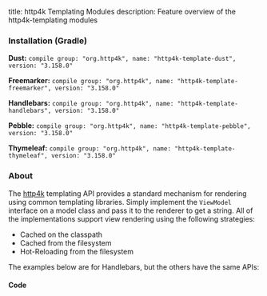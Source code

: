 title: http4k Templating Modules
description: Feature overview of the http4k-templating modules

### Installation (Gradle)
**Dust:** ```compile group: "org.http4k", name: "http4k-template-dust", version: "3.158.0"```

**Freemarker:** ```compile group: "org.http4k", name: "http4k-template-freemarker", version: "3.158.0"```

**Handlebars:** ```compile group: "org.http4k", name: "http4k-template-handlebars", version: "3.158.0"```

**Pebble:** ```compile group: "org.http4k", name: "http4k-template-pebble", version: "3.158.0"```

**Thymeleaf:** ```compile group: "org.http4k", name: "http4k-template-thymeleaf", version: "3.158.0"```

### About
The [http4k] templating API provides a standard mechanism for rendering using common templating libraries. Simply implement the `ViewModel` interface on a model class and pass it to the renderer to get a string. All of the implementations support view rendering using the following strategies:

* Cached on the classpath
* Cached from the filesystem
* Hot-Reloading from the filesystem

The examples below are for Handlebars, but the others have the same APIs:

#### Code  [<img class="octocat"/>](https://github.com/http4k/http4k/blob/master/src/docs/guide/modules/templating/example.kt)

 <script src="https://gist-it.appspot.com/https://github.com/http4k/http4k/blob/master/src/docs/guide/modules/templating/example.kt"></script>

[http4k]: https://http4k.org
